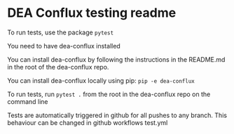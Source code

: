 # DEA Conflux testing readme

To run tests, use the package `pytest`


You need to have dea-conflux installed


You can install dea-conflux by following the instructions in the README.md in the 
root of the dea-conflux repo.


You can install dea-conflux locally using pip: `pip -e dea-conflux`


To run tests,  run `pytest .` from the root in the dea-conflux repo on the command line

Tests are automatically triggered in github for all pushes to any branch.
This behaviour can be changed in github workflows test.yml
